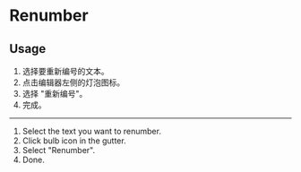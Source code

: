 # Renumber

## Usage

1. 选择要重新编号的文本。
2. 点击编辑器左侧的灯泡图标。
3. 选择 "重新编号"。
4. 完成。

---

1. Select the text you want to renumber.
2. Click bulb icon in the gutter.
3. Select "Renumber".
4. Done.
